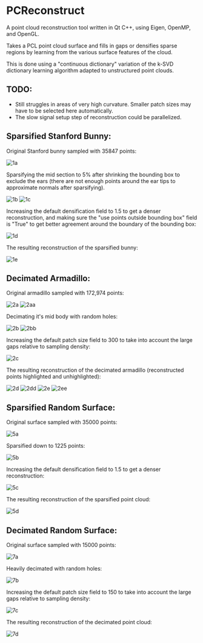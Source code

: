 # PCReconstruct

A point cloud reconstruction tool written in Qt C++, using Eigen, OpenMP, and OpenGL.

Takes a PCL point cloud surface and fills in gaps or densifies sparse regions by learning from the various surface features of the cloud.

This is done using a "continuous dictionary" variation of the k-SVD dictionary learning algorithm adapted to unstructured point clouds.

## TODO: 
* Still struggles in areas of very high curvature. Smaller patch sizes may have to be selected here automatically. 
* The slow signal setup step of reconstruction could be parallelized.

## Sparsified Stanford Bunny:
Original Stanford bunny sampled with 35847 points: 

![1a](https://github.com/codearxiv/PCReconstruct/blob/master/images/Capture1a.PNG)

Sparsifying the mid section to 5% after shrinking the bounding box to exclude
the ears (there are not enough points around the ear tips to approximate normals 
after sparsifying).

![1b](https://github.com/codearxiv/PCReconstruct/blob/master/images/Capture1b.PNG)
![1c](https://github.com/codearxiv/PCReconstruct/blob/master/images/Capture1c.PNG)

Increasing the default densification field to 1.5 to get a denser reconstruction,
and making sure the "use points outside bounding box" field is "True" to get better
agreement around the boundary of the bounding box:

![1d](https://github.com/codearxiv/PCReconstruct/blob/master/images/Capture1d.PNG)

The resulting reconstruction of the sparsified bunny: 

![1e](https://github.com/codearxiv/PCReconstruct/blob/master/images/Capture1e.PNG)

## Decimated Armadillo:
Original armadillo sampled with 172,974 points: 

![2a](https://github.com/codearxiv/PCReconstruct/blob/master/images/Capture2a.PNG)
![2aa](https://github.com/codearxiv/PCReconstruct/blob/master/images/Capture2aa.PNG)

Decimating it's mid body with random holes:

![2b](https://github.com/codearxiv/PCReconstruct/blob/master/images/Capture2b.PNG)
![2bb](https://github.com/codearxiv/PCReconstruct/blob/master/images/Capture2bb.PNG)

Increasing the default patch size field to 300 to take into account the large gaps relative to sampling density:

![2c](https://github.com/codearxiv/PCReconstruct/blob/master/images/Capture2c.PNG)

The resulting reconstruction of the decimated armadillo (reconstructed points highlighted and unhighlighted): 

![2d](https://github.com/codearxiv/PCReconstruct/blob/master/images/Capture2d.PNG)
![2dd](https://github.com/codearxiv/PCReconstruct/blob/master/images/Capture2dd.PNG)
![2e](https://github.com/codearxiv/PCReconstruct/blob/master/images/Capture2e.PNG)
![2ee](https://github.com/codearxiv/PCReconstruct/blob/master/images/Capture2ee.PNG)


## Sparsified Random Surface:
Original surface sampled with 35000 points: 

![5a](https://github.com/codearxiv/PCReconstruct/blob/master/images/Capture5a.PNG)

Sparsified down to 1225 points: 

![5b](https://github.com/codearxiv/PCReconstruct/blob/master/images/Capture5b.PNG)

Increasing the default densification field to 1.5 to get a denser reconstruction:

![5c](https://github.com/codearxiv/PCReconstruct/blob/master/images/Capture5c.PNG)

The resulting reconstruction of the sparsified point cloud: 

![5d](https://github.com/codearxiv/PCReconstruct/blob/master/images/Capture5d.PNG)


## Decimated Random Surface:
Original surface sampled with 15000 points:

![7a](https://github.com/codearxiv/PCReconstruct/blob/master/images/Capture7a.PNG)

Heavily decimated with random holes:

![7b](https://github.com/codearxiv/PCReconstruct/blob/master/images/Capture7b.PNG)

Increasing the default patch size field to 150 to take into account the large gaps relative to sampling density:

![7c](https://github.com/codearxiv/PCReconstruct/blob/master/images/Capture7c.PNG)

The resulting reconstruction of the decimated point cloud:

![7d](https://github.com/codearxiv/PCReconstruct/blob/master/images/Capture7d.PNG)

